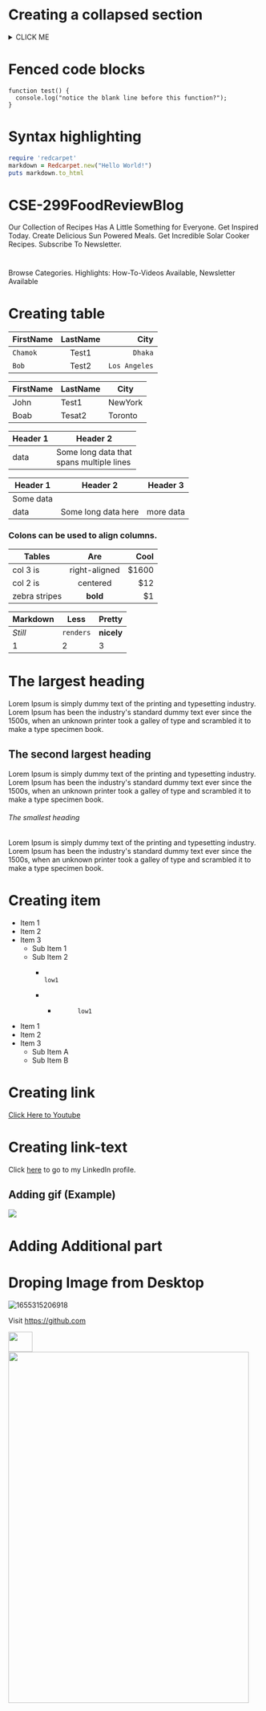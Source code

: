 

# Creating a collapsed section

<details><summary>CLICK ME</summary>
<p>

#### We can hide anything, even code!

```ruby
   puts "Hello World"
```

</p>
</details>


#  Fenced code blocks
```
function test() {
  console.log("notice the blank line before this function?");
}
```

# Syntax highlighting
```ruby
require 'redcarpet'
markdown = Redcarpet.new("Hello World!")
puts markdown.to_html
```



# CSE-299FoodReviewBlog 
Our Collection of Recipes Has A Little Something for Everyone. 
Get Inspired Today. Create Delicious Sun Powered Meals. Get Incredible Solar Cooker Recipes. Subscribe To Newsletter. 
# 
Browse Categories. Highlights: How-To-Videos Available, Newsletter Available


# Creating table 

| FirstName     | LastName      | City  |
| :------------ |   :---:       | --------: |
| `Chamok`        | Test1         | `Dhaka`   |
| `Bob`         | Test2         | `Los Angeles`   |



| FirstName     | LastName      | City     |
| ------------- | ------------- | -------- |
| John          | Test1         | NewYork  |
| Boab           | Tesat2         | Toronto  |


| Header 1  | Header 2 |
| --------  | -------- |
| data      | Some long data that <br /> spans multiple lines |


| Header 1  | Header 2 | Header 3 |
| --- | --- | --- |
| Some data | 
| data | Some long data here | more data |

### Colons can be used to align columns.

| Tables        | Are           | Cool  |
| ------------- |:-------------:| -----:|
| col 3 is      | right-aligned | $1600 |
| col 2 is      | centered      |   $12 |
| zebra stripes | **bold**     |    $1 |

Markdown | Less | Pretty
--- | --- | ---
*Still* | `renders` | **nicely**
1 | 2 | 3



# The largest heading
Lorem Ipsum is simply dummy text of the printing and typesetting industry. Lorem Ipsum has been the industry's standard dummy text ever since the 1500s, when an unknown printer took a galley of type and scrambled it to make a type specimen book. 


## The second largest heading
Lorem Ipsum is simply dummy text of the printing and typesetting industry. Lorem Ipsum has been the industry's standard dummy text ever since the 1500s, when an unknown printer took a galley of type and scrambled it to make a type specimen book. 


###### The smallest heading
Lorem Ipsum is simply dummy text of the printing and typesetting industry. Lorem Ipsum has been the industry's standard dummy text ever since the 1500s, when an unknown printer took a galley of type and scrambled it to make a type specimen book. 

# Creating item
- Item 1
- Item 2
- Item 3
  - Sub Item 1
  - Sub Item 2
    -                                                                    low1
    -  -           low1
    
   

* Item 1
* Item 2
* Item 3
  * Sub Item A
  * Sub Item B


# Creating link

[Click Here to Youtube](https://www.youtube.com/)


# Creating link-text
Click [here](https://www.linkedin.com/in/majharul-islam181/) to go to my LinkedIn profile.


## Adding gif (Example)

![](http://i.imgur.com/60bts.gif)
 
 
 
 # Adding Additional part 
# Droping Image from Desktop

![1655315206918](https://user-images.githubusercontent.com/86792533/181807103-7573dac1-25f4-4abf-ba72-75ce3c8c14ed.jpeg)


Visit https://github.com


<img src="https://github.com/favicon.ico" width="48" height="40">

<img src="https://user-images.githubusercontent.com/86792533/181812167-dbfb8a7f-9a81-4f9d-82f7-ae43ec37eb72.jpg" width="480" height="700">







